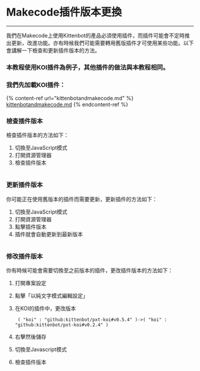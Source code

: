 # Makecode插件版本更換

***

我們在Makecode上使用Kittenbot的產品必須使用插件，而插件可能會不定時推出更新，改進功能。亦有時候我們可能需要轉用舊版插件才可使用某些功能。以下會講解一下檢查和更新插件版本的方法。

### 本教程使用KOI插件為例子，其他插件的做法與本教程相同。

### 我們先加載KOI插件：

{% content-ref url="kittenbotandmakecode.md" %}
[kittenbotandmakecode.md](kittenbotandmakecode.md)
{% endcontent-ref %}

### 檢查插件版本

檢查插件版本的方法如下：

1. 切換至JavaScript模式
2. 打開資源管理器
3. 檢查插件版本

<figure><img src="https://kittenbothk.readthedocs.io/en/latest/_images/check.gif" alt=""><figcaption></figcaption></figure>

### 更新插件版本

你可能正在使用舊版本的插件而需要更新，更新插件的方法如下：

1. 切換至JavaScript模式
2. 打開資源管理器
3. 點擊插件版本
4. 插件就會自動更新到最新版本

<figure><img src="https://kittenbothk.readthedocs.io/en/latest/_images/update.gif" alt=""><figcaption></figcaption></figure>

### 修改插件版本

你有時候可能會需要切換至之前版本的插件，更改插件版本的方法如下：

1. 打開專案設定
2. 點擊「以純文字模式編輯設定」
3.  在KOI的插件中，更改版本

    ```
     ( "koi" : "github:kittenbot/pxt-koi#v0.5.4" )->( "koi" : "github:kittenbot/pxt-koi#v0.2.4" )
    ```
4. 右擊然後儲存
5. 切換至Javascript模式
6. 檢查插件版本

<figure><img src="https://kittenbothk.readthedocs.io/en/latest/_images/modify.gif" alt=""><figcaption></figcaption></figure>
